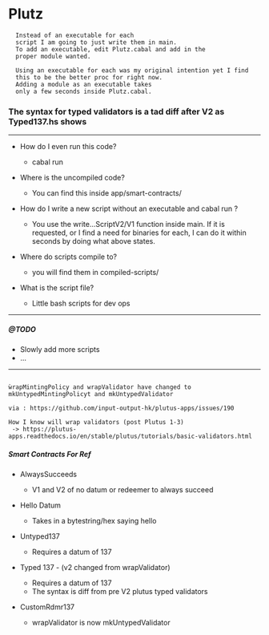 # Plutz

``` NOTES FOR WHEN OPEN SOURCED
  Instead of an executable for each
  script I am going to just write them in main.
  To add an executable, edit Plutz.cabal and add in the
  proper module wanted. 
  
  Using an executable for each was my original intention yet I find
  this to be the better proc for right now. 
  Adding a module as an executable takes 
  only a few seconds inside Plutz.cabal.
```

### The syntax for typed validators is a tad diff after V2 as Typed137.hs shows 
__________________________________

- How do I even run this code?
  * cabal run
- Where is the uncompiled code?
  * You can find this inside app/smart-contracts/
- How do I write a new script without an executable and cabal run <that-module>?
  * You use the write...ScriptV2/V1 function inside main. If it is requested, or I find a need for binaries for each, I can do it within seconds by doing what above states.

- Where do scripts compile to?
  * you will find them in compiled-scripts/

- What is the script file?
  * Little bash scripts for dev ops

__________________________________


##### @TODO
* Slowly add more scripts
* ...

__________________________________


``` IMPORTANT NOTE ABOUT V2

ẁrapMintingPolicy and wrapValidator have changed to mkUntypedMintingPolicyt and mkUntypedValidator

via : https://github.com/input-output-hk/plutus-apps/issues/190

How I know will wrap validators (post Plutus 1-3)
 -> https://plutus-apps.readthedocs.io/en/stable/plutus/tutorials/basic-validators.html

```


##### Smart Contracts For Ref
- AlwaysSucceeds
  * V1 and V2 of no datum or redeemer to always succeed

- Hello Datum
  * Takes in a bytestring/hex saying hello

- Untyped137 
  * Requires a datum of 137

- Typed 137 -  (v2 changed from wrapValidator)
  * Requires a datum of 137
  * The syntax is diff from pre V2 plutus typed validators

- CustomRdmr137
  * wrapValidator is now mkUntypedValidator
